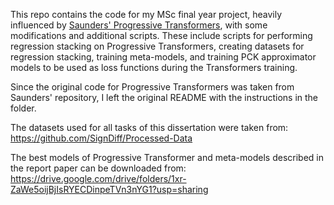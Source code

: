 This repo contains the code for my MSc final year project, heavily influenced by [Saunders' Progressive Transformers](https://github.com/BenSaunders27/ProgressiveTransformersSLP), with some modifications and additional scripts. These include scripts for performing regression stacking on Progressive Transformers, creating datasets for regression stacking, training meta-models, and training PCK approximator models to be used as loss functions during the Transformers training.

Since the original code for Progressive Transformers was taken from Saunders' repository, I left the original README with the instructions in the folder.

The datasets used for all tasks of this dissertation were taken from: https://github.com/SignDiff/Processed-Data

The best models of Progressive Transformer and meta-models described in the report paper can be downloaded from: https://drive.google.com/drive/folders/1xr-ZaWe5oijBjIsRYECDinpeTVn3nYG1?usp=sharing